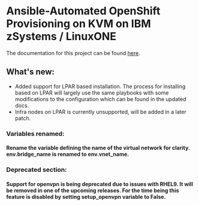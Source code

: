 # Ansible-Automated OpenShift Provisioning on KVM on IBM zSystems / LinuxONE
The documentation for this project can be found [here](https://ibm.github.io/Ansible-OpenShift-Provisioning/).

## What's new:
* Added support for LPAR based installation. The process for installing based on LPAR will largely use the same playbooks with some modifications to the configuration which can be found in the updated docs.
* Infra nodes on LPAR is currently unsupported, will be added in a later patch.

### Variables renamed:

#### Rename the variable defining the name of the virtual network for clarity. **env.bridge_name** is renamed to **env.vnet_name**. 

### Deprecated section:

#### Support for openvpn is being deprecated due to issues with RHEL9. It will be removed in one of the upcoming releases. For the time being this feature is disabled by setting setup_openvpn variable to False. 
